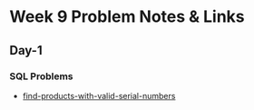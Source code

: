 # Week 9 Problem Notes & Links

## Day-1
### SQL Problems
- [find-products-with-valid-serial-numbers](https://leetcode.com/problems/find-products-with-valid-serial-numbers/)
